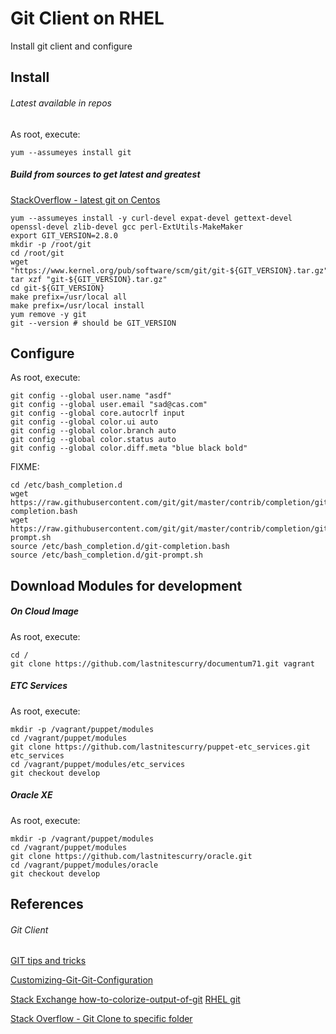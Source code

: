 # Git Client on RHEL 

Install git client and configure

## Install 
###### Latest available in repos
As root, execute:

    yum --assumeyes install git

##### Build from sources to get latest and greatest

[StackOverflow - latest git on Centos](http://stackoverflow.com/questions/21820715/how-to-install-latest-version-of-git-on-centos-6-x-7-x)

    yum --assumeyes install -y curl-devel expat-devel gettext-devel openssl-devel zlib-devel gcc perl-ExtUtils-MakeMaker
    export GIT_VERSION=2.8.0
    mkdir -p /root/git
    cd /root/git
    wget "https://www.kernel.org/pub/software/scm/git/git-${GIT_VERSION}.tar.gz"
    tar xzf "git-${GIT_VERSION}.tar.gz"
    cd git-${GIT_VERSION}
    make prefix=/usr/local all
    make prefix=/usr/local install
    yum remove -y git
    git --version # should be GIT_VERSION

## Configure 
As root, execute:

    git config --global user.name "asdf"
    git config --global user.email "sad@cas.com"
    git config --global core.autocrlf input
    git config --global color.ui auto
    git config --global color.branch auto
    git config --global color.status auto
    git config --global color.diff.meta "blue black bold"
    
FIXME:

    cd /etc/bash_completion.d
    wget https://raw.githubusercontent.com/git/git/master/contrib/completion/git-completion.bash
    wget https://raw.githubusercontent.com/git/git/master/contrib/completion/git-prompt.sh 
    source /etc/bash_completion.d/git-completion.bash
    source /etc/bash_completion.d/git-prompt.sh

## Download Modules for development
##### On Cloud Image
As root, execute:

    cd /
    git clone https://github.com/lastnitescurry/documentum71.git vagrant

##### ETC Services
As root, execute:

    mkdir -p /vagrant/puppet/modules
    cd /vagrant/puppet/modules
    git clone https://github.com/lastnitescurry/puppet-etc_services.git etc_services
    cd /vagrant/puppet/modules/etc_services
    git checkout develop

##### Oracle XE
As root, execute:

    mkdir -p /vagrant/puppet/modules
    cd /vagrant/puppet/modules
    git clone https://github.com/lastnitescurry/oracle.git
    cd /vagrant/puppet/modules/oracle
    git checkout develop



## References
###### Git Client
[GIT tips and tricks](https://git-scm.com/book/en/v1/Git-Basics-Tips-and-Tricks)

[Customizing-Git-Git-Configuration](https://git-scm.com/book/en/v2/Customizing-Git-Git-Configuration)    

[Stack Exchange how-to-colorize-output-of-git](http://unix.stackexchange.com/questions/44266/how-to-colorize-output-of-git)
[RHEL git](https://access.redhat.com/documentation/en-US/Red_Hat_Enterprise_Linux/6/html/Developer_Guide/collaboration.git.html)

[Stack Overflow - Git Clone to specific folder](http://stackoverflow.com/questions/651038/how-do-you-clone-a-git-repository-into-a-specific-folder)